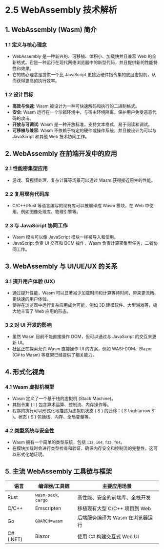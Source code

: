 # 2.5 WebAssembly 技术解析

## 1. WebAssembly (Wasm) 简介

### 1.1 定义与核心理念

- WebAssembly 是一种新兴的、可移植、体积小、加载快并且兼容 Web 的全新格式。它是一种运行在现代网络浏览器中的新型代码，并且提供新的性能特性和效果。
- 它的核心理念是提供一个比 JavaScript 更接近硬件指令集的底层虚拟机，从而获得更高的执行效率。

### 1.2 设计目标

- **高效与快速**: Wasm 被设计为一种可快速解码和执行的二进制格式。
- **安全**: Wasm 运行在一个沙箱环境中，与宿主环境隔离，保护用户免受恶意代码的攻击。
- **开放与可调试**: Wasm 是一种开放标准，支持文本格式，易于阅读和调试。
- **可移植与兼容**: Wasm 不依赖于特定的硬件或操作系统，并且被设计为可以与 JavaScript 和其他 Web 技术协同工作。

## 2. WebAssembly 在前端开发中的应用

### 2.1 性能密集型应用

- 游戏、音视频处理、复杂计算等场景可以通过 Wasm 获得接近原生的性能。

### 2.2 复用现有代码库

- C/C++/Rust 等语言编写的现有库可以被编译成 Wasm 模块，在 Web 中使用，例如图像处理库、物理引擎等。

### 2.3 与 JavaScript 协同工作

- Wasm 模块可以像 JavaScript 模块一样被导入和使用。
- JavaScript 负责 UI 交互和 DOM 操作，Wasm 负责计算密集型任务，二者协同工作。

## 3. WebAssembly 与 UI/UE/UX 的关系

### 3.1 提升用户体验 (UX)

- 通过提升性能，Wasm 可以显著减少加载时间和计算等待时间，带来更流畅、更快速的用户体验。
- 使得在浏览器中运行复杂应用成为可能，例如 3D 建模软件、大型游戏等，极大地丰富了 Web 应用的形态。

### 3.2 对 UI 开发的影响

- 虽然 Wasm 目前不能直接操作 DOM，但可以通过与 JavaScript 的交互来更新 UI。
- 社区正在探索允许 Wasm 直接操作 UI 的方案，例如 WASI-DOM、Blazor (C# to Wasm) 等框架已经提供了相关能力。

## 4. 形式化视角

### 4.1 Wasm 虚拟机模型

- Wasm 定义了一个基于栈的虚拟机 (Stack Machine)。
- 其指令集 \( I \) 包含算术运算、控制流、内存操作等。
- 程序的执行可以形式化地描述为虚拟机状态 \( S \) 的迁移：\( S \rightarrow S' \)。状态 \( S \) 包括栈、内存、全局变量等。

### 4.2 类型系统与安全性

- Wasm 拥有一个简单的类型系统，包括 `i32`, `i64`, `f32`, `f64`。
- 在模块加载时会进行类型检查和验证，确保内存安全和控制流的完整性，这可以形式化地证明。

## 5. 主流 WebAssembly 工具链与框架

| 语言      | 编译器/工具链 | 主要应用场景                     |
|-----------|---------------|----------------------------------|
| Rust      | `wasm-pack`, `cargo` | 高性能、安全的前端库、全栈开发     |
| C/C++     | Emscripten      | 移植现有大型 C/C++ 项目到 Web    |
| Go        | `GOARCH=wasm`   | 后端服务编译为 Wasm 在浏览器运行 |
| C# (.NET) | Blazor          | 使用 C# 构建交互式 Web UI          |
